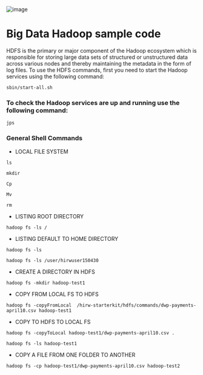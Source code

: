 ![image](https://user-images.githubusercontent.com/115451707/196919992-edcfea8b-e3f6-4f35-9398-43be66b5622d.png)
# Big Data Hadoop sample code

HDFS is the primary or major component of the Hadoop ecosystem which is responsible for storing large data sets of structured or unstructured data across various nodes and thereby maintaining the metadata in the form of log files. 
To use the HDFS commands, first you need to start the Hadoop services using the following command:

```
sbin/start-all.sh

```

### To check the Hadoop services are up and running use the following command:

```
jps

```


### General Shell Commands
 - LOCAL FILE SYSTEM
```
ls
```
```
mkdir
```
```
Cp
```
```
Mv
```
```
rm

```
 -  LISTING ROOT DIRECTORY
 ```
 hadoop fs -ls /

 ```
 - LISTING DEFAULT TO HOME DIRECTORY
 ```
 hadoop fs -ls
 ```
  ```
 hadoop fs -ls /user/hirwuser150430
 ```
 
 - CREATE A DIRECTORY IN HDFS 
 ```
 hadoop fs -mkdir hadoop-test1
 ```
- COPY FROM LOCAL FS TO HDFS
```
hadoop fs -copyFromLocal  /hirw-starterkit/hdfs/commands/dwp-payments-april10.csv hadoop-test1
```
- COPY TO HDFS TO LOCAL FS
```
hadoop fs -copyToLocal hadoop-test1/dwp-payments-april10.csv .
```
```
hadoop fs -ls hadoop-test1
```

- COPY A FILE FROM ONE FOLDER TO ANOTHER
```
hadoop fs -cp hadoop-test1/dwp-payments-april10.csv hadoop-test2
```
